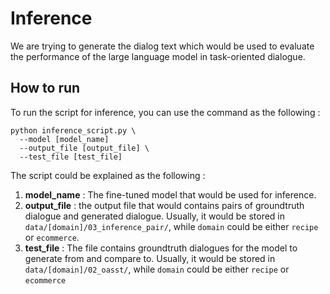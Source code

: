 # Inference

We are trying to generate the dialog text which would be used to evaluate the performance of the large language model in task-oriented dialogue. 

## How to run
To run the script for inference, you can use the command as the following : 

```
python inference_script.py \
  --model [model_name]
  --output_file [output_file] \
  --test_file [test_file]
```

The script could be explained as the following :  

1. **model_name** : 
The fine-tuned model that would be used for inference. 
2. **output_file** : 
the output file that would contains pairs of groundtruth dialogue and generated dialogue. Usually, it would be stored in `data/[domain]/03_inference_pair/`, while `domain` could be either `recipe` or `ecommerce`.
3. **test_file** : 
The file contains groundtruth dialogues for the model to generate from and compare to.  Usually, it would be stored in `data/[domain]/02_oasst/`, while `domain` could be either `recipe` or `ecommerce`